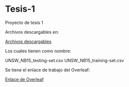 # Tesis-1

Proyecto de tesis 1

Archivos descargables en:

[Archivos descargables](https://github.com/Kinartb/Tesis-1/releases/tag/Arhivos_Descargables)

Los cuales tienen como nombre:

UNSW_NB15_testing-set.csv
UNSW_NB15_training-set.csv

Se tiene el enlace de trabajo del Overleaf:

[Enlace de Overleaf](https://www.overleaf.com/7176943143mzkpgqxfmypb#bc0891)
